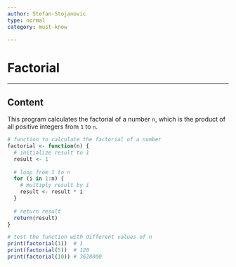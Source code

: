 ```yaml
---
author: Stefan-Stojanovic
type: normal
category: must-know

---
```


# Factorial

---

## Content

This program calculates the factorial of a number `n`, which is the product of all positive integers from `1` to `n`.
```r
# function to calculate the factorial of a number
factorial <- function(n) {
  # initialize result to 1
  result <- 1
  
  # loop from 1 to n
  for (i in 1:n) {
    # multiply result by i
    result <- result * i
  }
  
  # return result
  return(result)
}

# test the function with different values of n
print(factorial(1))  # 1
print(factorial(5))  # 120
print(factorial(10)) # 3628800
```

